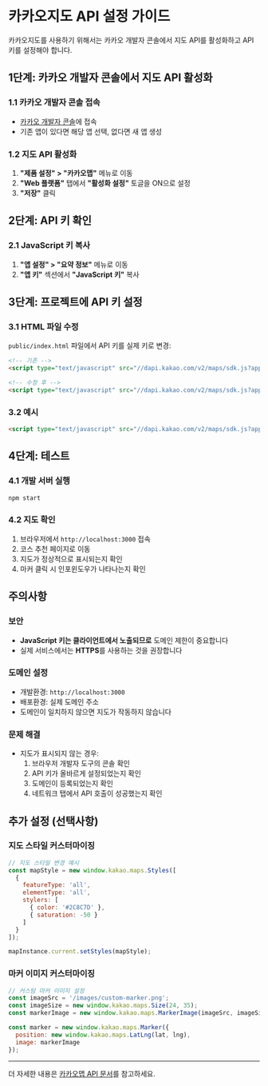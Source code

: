 # 카카오지도 API 설정 가이드

카카오지도를 사용하기 위해서는 카카오 개발자 콘솔에서 지도 API를 활성화하고 API 키를 설정해야 합니다.

## 1단계: 카카오 개발자 콘솔에서 지도 API 활성화

### 1.1 카카오 개발자 콘솔 접속
- [카카오 개발자 콘솔](https://developers.kakao.com/console/app)에 접속
- 기존 앱이 있다면 해당 앱 선택, 없다면 새 앱 생성

### 1.2 지도 API 활성화
1. **"제품 설정" > "카카오맵"** 메뉴로 이동
2. **"Web 플랫폼"** 탭에서 **"활성화 설정"** 토글을 ON으로 설정
3. **"저장"** 클릭

## 2단계: API 키 확인

### 2.1 JavaScript 키 복사
1. **"앱 설정" > "요약 정보"** 메뉴로 이동
2. **"앱 키"** 섹션에서 **"JavaScript 키"** 복사

## 3단계: 프로젝트에 API 키 설정

### 3.1 HTML 파일 수정
`public/index.html` 파일에서 API 키를 실제 키로 변경:

```html
<!-- 기존 -->
<script type="text/javascript" src="//dapi.kakao.com/v2/maps/sdk.js?appkey=YOUR_KAKAO_MAP_API_KEY"></script>

<!-- 수정 후 -->
<script type="text/javascript" src="//dapi.kakao.com/v2/maps/sdk.js?appkey=실제_복사한_JavaScript_키"></script>
```

### 3.2 예시
```html
<script type="text/javascript" src="//dapi.kakao.com/v2/maps/sdk.js?appkey=abc123def456ghi789jkl012mno345pqr678stu901vwx234yz"></script>
```

## 4단계: 테스트

### 4.1 개발 서버 실행
```bash
npm start
```

### 4.2 지도 확인
1. 브라우저에서 `http://localhost:3000` 접속
2. 코스 추천 페이지로 이동
3. 지도가 정상적으로 표시되는지 확인
4. 마커 클릭 시 인포윈도우가 나타나는지 확인

## 주의사항

### 보안
- **JavaScript 키는 클라이언트에서 노출되므로** 도메인 제한이 중요합니다
- 실제 서비스에서는 **HTTPS**를 사용하는 것을 권장합니다

### 도메인 설정
- 개발환경: `http://localhost:3000`
- 배포환경: 실제 도메인 주소
- 도메인이 일치하지 않으면 지도가 작동하지 않습니다

### 문제 해결
- 지도가 표시되지 않는 경우:
  1. 브라우저 개발자 도구의 콘솔 확인
  2. API 키가 올바르게 설정되었는지 확인
  3. 도메인이 등록되었는지 확인
  4. 네트워크 탭에서 API 호출이 성공했는지 확인

## 추가 설정 (선택사항)

### 지도 스타일 커스터마이징
```javascript
// 지도 스타일 변경 예시
const mapStyle = new window.kakao.maps.Styles([
  {
    featureType: 'all',
    elementType: 'all',
    stylers: [
      { color: '#2C8C7D' },
      { saturation: -50 }
    ]
  }
]);

mapInstance.current.setStyles(mapStyle);
```

### 마커 이미지 커스터마이징
```javascript
// 커스텀 마커 이미지 설정
const imageSrc = '/images/custom-marker.png';
const imageSize = new window.kakao.maps.Size(24, 35);
const markerImage = new window.kakao.maps.MarkerImage(imageSrc, imageSize);

const marker = new window.kakao.maps.Marker({
  position: new window.kakao.maps.LatLng(lat, lng),
  image: markerImage
});
```

---

더 자세한 내용은 [카카오맵 API 문서](https://apis.map.kakao.com/web/guide/)를 참고하세요.

